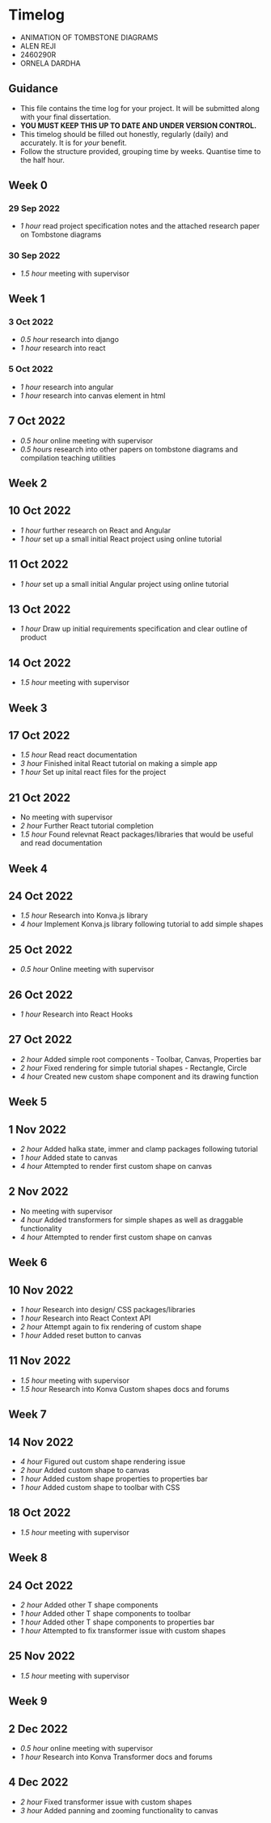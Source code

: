 # Timelog

* ANIMATION OF TOMBSTONE DIAGRAMS
* ALEN REJI
* 2460290R
* ORNELA DARDHA

## Guidance

* This file contains the time log for your project. It will be submitted along with your final dissertation.
* **YOU MUST KEEP THIS UP TO DATE AND UNDER VERSION CONTROL.**
* This timelog should be filled out honestly, regularly (daily) and accurately. It is for *your* benefit.
* Follow the structure provided, grouping time by weeks.  Quantise time to the half hour.

## Week 0

### 29 Sep 2022
  
* *1 hour* read project specification notes and the attached research paper on Tombstone diagrams  

### 30 Sep 2022
  
* *1.5 hour* meeting with supervisor


## Week 1

### 3 Oct 2022
  
* *0.5 hour* research into django
* *1 hour* research into react

### 5 Oct 2022
  
* *1 hour* research into angular
* *1 hour* research into canvas element in html 


## 7 Oct 2022

* *0.5 hour* online meeting with supervisor
* *0.5 hours* research into other papers on tombstone diagrams and compilation teaching utilities


## Week 2

## 10 Oct 2022

* *1 hour* further research on React and Angular
* *1 hour* set up a small initial React project using online tutorial

## 11 Oct 2022

* *1 hour* set up a small initial Angular project using online tutorial

## 13 Oct 2022

* *1 hour* Draw up initial requirements specification and clear outline of product

## 14 Oct 2022

* *1.5 hour* meeting with supervisor


## Week 3

## 17 Oct 2022

* *1.5 hour* Read react documentation 
* *3 hour* Finished inital React tutorial on making a simple app
* *1 hour* Set up inital react files for the project

## 21 Oct 2022

* No meeting with supervisor
* *2 hour* Further React tutorial completion
* *1.5 hour* Found relevnat React packages/libraries that would be useful and read documentation


## Week 4

## 24 Oct 2022

* *1.5 hour* Research into Konva.js library
* *4 hour* Implement Konva.js library following tutorial to add simple shapes

## 25 Oct 2022

* *0.5 hour* Online meeting with supervisor

## 26 Oct 2022

* *1 hour* Research into React Hooks

## 27 Oct 2022

* *2 hour* Added simple root components - Toolbar, Canvas, Properties bar
* *2 hour* Fixed rendering for simple tutorial shapes - Rectangle, Circle
* *4 hour* Created new custom shape component and its drawing function


## Week 5

## 1 Nov 2022

* *2 hour* Added halka state, immer and clamp packages following tutorial
* *1 hour* Added state to canvas
* *4 hour* Attempted to render first custom shape on canvas

## 2 Nov 2022

* No meeting with supervisor
* *4 hour* Added transformers for simple shapes as well as draggable functionality
* *4 hour* Attempted to render first custom shape on canvas


## Week 6

## 10 Nov 2022

* *1 hour* Research into design/ CSS packages/libraries
* *1 hour* Research into React Context API
* *2 hour* Attempt again to fix rendering of custom shape
* *1 hour* Added reset button to canvas

## 11 Nov 2022

* *1.5 hour* meeting with supervisor
* *1.5 hour* Research into Konva Custom shapes docs and forums


## Week 7

## 14 Nov 2022

* *4 hour* Figured out custom shape rendering issue
* *2 hour* Added custom shape to canvas
* *1 hour* Added custom shape properties to properties bar
* *1 hour* Added custom shape to toolbar with CSS

## 18 Oct 2022

* *1.5 hour* meeting with supervisor


## Week 8

## 24 Oct 2022

* *2 hour* Added other T shape components
* *1 hour* Added other T shape components to toolbar
* *1 hour* Added other T shape components to properties bar
* *1 hour* Attempted to fix transformer issue with custom shapes

## 25 Nov 2022

* *1.5 hour* meeting with supervisor


## Week 9

## 2 Dec 2022

* *0.5 hour* online meeting with supervisor
* *1 hour* Research into Konva Transformer docs and forums

## 4 Dec 2022

* *2 hour* Fixed transformer issue with custom shapes
* *3 hour* Added panning and zooming functionality to canvas